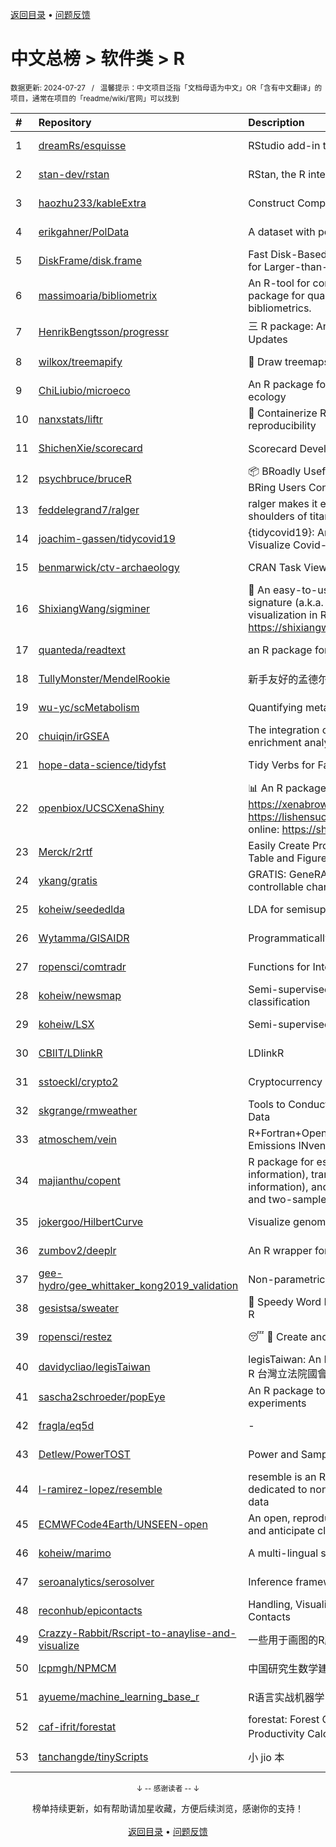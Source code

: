 <a href="https://gitee.com/GrowingGit/GitHub-Chinese-Top-Charts#github中文排行榜">返回目录</a> • <a href="/content/docs/feedback.md">问题反馈</a>

# 中文总榜 > 软件类 > R
<sub>数据更新: 2024-07-27&nbsp;&nbsp;&nbsp;/&nbsp;&nbsp;&nbsp;温馨提示：中文项目泛指「文档母语为中文」OR「含有中文翻译」的项目，通常在项目的「readme/wiki/官网」可以找到</sub>

|#|Repository|Description|Stars|Updated|
|:-|:-|:-|:-|:-|
|1|[dreamRs/esquisse](https://github.com/dreamRs/esquisse)|RStudio add-in to make plots interactively with ggplot2|1763|2024-07-22|
|2|[stan-dev/rstan](https://github.com/stan-dev/rstan)|RStan, the R interface to Stan|1021|2024-07-20|
|3|[haozhu233/kableExtra](https://github.com/haozhu233/kableExtra)|Construct Complex Table with knitr::kable() + pipe. |681|2024-07-10|
|4|[erikgahner/PolData](https://github.com/erikgahner/PolData)|A dataset with political datasets|603|2024-07-06|
|5|[DiskFrame/disk.frame](https://github.com/DiskFrame/disk.frame)|Fast Disk-Based Parallelized Data Manipulation Framework for Larger-than-RAM Data|594|2024-02-05|
|6|[massimoaria/bibliometrix](https://github.com/massimoaria/bibliometrix)|An R-tool for comprehensive science mapping analysis. A package for quantitative research in scientometrics and bibliometrics.|488|2024-07-02|
|7|[HenrikBengtsson/progressr](https://github.com/HenrikBengtsson/progressr)|三 R package: An Inclusive, Unifying API for Progress Updates|278|2024-04-19|
|8|[wilkox/treemapify](https://github.com/wilkox/treemapify)|🌳 Draw treemaps in ggplot2|213|2024-06-15|
|9|[ChiLiubio/microeco](https://github.com/ChiLiubio/microeco)|An R package for data analysis in microbial community ecology|185|2024-07-26|
|10|[nanxstats/liftr](https://github.com/nanxstats/liftr)|🐳 Containerize R Markdown documents for continuous reproducibility|170|2024-03-11|
|11|[ShichenXie/scorecard](https://github.com/ShichenXie/scorecard)|Scorecard Development in R, 评分卡|159|2024-04-13|
|12|[psychbruce/bruceR](https://github.com/psychbruce/bruceR)|📦 BRoadly Useful Convenient and Efficient R functions that BRing Users Concise and Elegant R data analyses.|157|2024-06-16|
|13|[feddelegrand7/ralger](https://github.com/feddelegrand7/ralger)|ralger makes it easy to scrape a website. Built on the shoulders of titans: rvest, xml2. |155|2024-07-16|
|14|[joachim-gassen/tidycovid19](https://github.com/joachim-gassen/tidycovid19)|{tidycovid19}: An R Package to Download, Tidy and Visualize Covid-19 Related Data|146|2024-03-18|
|15|[benmarwick/ctv-archaeology](https://github.com/benmarwick/ctv-archaeology)|CRAN Task View: Archaeological Science|144|2024-05-22|
|16|[ShixiangWang/sigminer](https://github.com/ShixiangWang/sigminer)|🌲 An easy-to-use and scalable toolkit for genomic alteration signature (a.k.a. mutational signature) analysis and visualization in R https://shixiangwang.github.io/sigminer/reference/index.html|140|2024-06-07|
|17|[quanteda/readtext](https://github.com/quanteda/readtext)|an R package for reading text files|118|2024-02-27|
|18|[TullyMonster/MendelRookie](https://github.com/TullyMonster/MendelRookie)|新手友好的孟德尔随机化项目|104|2024-04-26|
|19|[wu-yc/scMetabolism](https://github.com/wu-yc/scMetabolism)|Quantifying metabolism activity at the single-cell resolution|101|2024-02-08|
|20|[chuiqin/irGSEA](https://github.com/chuiqin/irGSEA)|The integration of single cell rank-based gene set enrichment analysis|99|2024-07-23|
|21|[hope-data-science/tidyfst](https://github.com/hope-data-science/tidyfst)|Tidy Verbs for Fast Data Manipulation|96|2024-06-14|
|22|[openbiox/UCSCXenaShiny](https://github.com/openbiox/UCSCXenaShiny)|📊 An R package for interactively exploring UCSC Xena https://xenabrowser.net/datapages/; Book: https://lishensuo.github.io/UCSCXenaShiny_Book; App online: https://shiny.hiplot.cn/ucsc-xena-shiny/, htt ...|83|2024-07-25|
|23|[Merck/r2rtf](https://github.com/Merck/r2rtf)|Easily Create Production-Ready Rich Text Format (RTF) Table and Figure|76|2024-07-24|
|24|[ykang/gratis](https://github.com/ykang/gratis)|GRATIS: GeneRAting TIme Series with diverse and controllable characteristics|76|2024-04-08|
|25|[koheiw/seededlda](https://github.com/koheiw/seededlda)|LDA for semisupervised topic modeling|71|2024-06-29|
|26|[Wytamma/GISAIDR](https://github.com/Wytamma/GISAIDR)|Programmatically interact with the GISAID database.|68|2024-02-01|
|27|[ropensci/comtradr](https://github.com/ropensci/comtradr)|Functions for Interacting with the UN Comtrade API|64|2024-07-02|
|28|[koheiw/newsmap](https://github.com/koheiw/newsmap)|Semi-supervised algorithm for geographical document classification|58|2024-06-11|
|29|[koheiw/LSX](https://github.com/koheiw/LSX)|Semi-supervised algorithm for document scaling|55|2024-07-23|
|30|[CBIIT/LDlinkR](https://github.com/CBIIT/LDlinkR)|LDlinkR|53|2024-04-17|
|31|[sstoeckl/crypto2](https://github.com/sstoeckl/crypto2)|Cryptocurrency Market Data|52|2024-07-02|
|32|[skgrange/rmweather](https://github.com/skgrange/rmweather)|Tools to Conduct Meteorological Normalisation on Air Quality Data|45|2024-06-05|
|33|[atmoschem/vein](https://github.com/atmoschem/vein)| R+Fortran+OpenMP package to estimate Vehicular Emissions INventories VEIN. |43|2024-07-24|
|34|[majianthu/copent](https://github.com/majianthu/copent)|R package for estimating copula entropy (mutual information), transfer entropy (conditional mutual information), and the statistic for multivariate normality test and two-sample test|40|2024-06-07|
|35|[jokergoo/HilbertCurve](https://github.com/jokergoo/HilbertCurve)|Visualize genomic data by Hilbert curve|40|2024-06-17|
|36|[zumbov2/deeplr](https://github.com/zumbov2/deeplr)|An R wrapper for the DeepL Translator API|39|2024-03-28|
|37|[gee-hydro/gee_whittaker_kong2019_validation](https://github.com/gee-hydro/gee_whittaker_kong2019_validation)|Non-parametric weighted Whittaker smoothing|32|2024-04-11|
|38|[gesistsa/sweater](https://github.com/gesistsa/sweater)|👚 Speedy Word Embedding Association Test & Extras using R|27|2024-06-19|
|39|[ropensci/restez](https://github.com/ropensci/restez)|:sleeping: :open_file_folder: Create and Query a Local Copy of GenBank in R|25|2024-04-19|
|40|[davidycliao/legisTaiwan](https://github.com/davidycliao/legisTaiwan)|legisTaiwan: An Interface to Access Taiwan Legislative API in R 台灣立法院國會系統 API |23|2024-02-25|
|41|[sascha2schroeder/popEye](https://github.com/sascha2schroeder/popEye)|An R package to analyze eye-tracking data from reading experiments|21|2024-05-01|
|42|[fragla/eq5d](https://github.com/fragla/eq5d)|-|20|2024-07-24|
|43|[Detlew/PowerTOST](https://github.com/Detlew/PowerTOST)|Power and Sample Size for (Bio)Equivalence Studies|20|2024-03-19|
|44|[l-ramirez-lopez/resemble](https://github.com/l-ramirez-lopez/resemble)|resemble is an R package which implements functions dedicated to non-linear modelling of complex spectroscopy data|20|2024-02-16|
|45|[ECMWFCode4Earth/UNSEEN-open](https://github.com/ECMWFCode4Earth/UNSEEN-open)|An open, reproducible and transferable workflow to assess and anticipate climate extremes beyond the observed record|17|2024-04-01|
|46|[koheiw/marimo](https://github.com/koheiw/marimo)|A multi-lingual stopwords lists|15|2024-07-22|
|47|[seroanalytics/serosolver](https://github.com/seroanalytics/serosolver)|Inference framework for serological data|15|2024-07-09|
|48|[reconhub/epicontacts](https://github.com/reconhub/epicontacts)|Handling, Visualisation and Analysis of Epidemiological Contacts|15|2024-04-29|
|49|[Crazzy-Rabbit/Rscript-to-anaylise-and-visualize](https://github.com/Crazzy-Rabbit/Rscript-to-anaylise-and-visualize)|一些用于画图的R脚本|11|2024-05-28|
|50|[lcpmgh/NPMCM](https://github.com/lcpmgh/NPMCM)|中国研究生数学建模竞赛获奖数据及可视化分析|11|2024-03-07|
|51|[ayueme/machine_learning_base_r](https://github.com/ayueme/machine_learning_base_r)|R语言实战机器学习|8|2024-05-05|
|52|[caf-ifrit/forestat](https://github.com/caf-ifrit/forestat)|forestat: Forest Carbon Sequestration and Potential Productivity Calculation 森林碳汇计量和潜力计算|8|2024-02-20|
|53|[tanchangde/tinyScripts](https://github.com/tanchangde/tinyScripts)|小 jio 本|5|2024-03-03|

<div align="center">
    <p><sub>↓ -- 感谢读者 -- ↓</sub></p>
    榜单持续更新，如有帮助请加星收藏，方便后续浏览，感谢你的支持！
</div>

<br/>

<div align="center"><a href="https://gitee.com/GrowingGit/GitHub-Chinese-Top-Charts#github中文排行榜">返回目录</a> • <a href="/content/docs/feedback.md">问题反馈</a></div>
